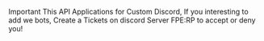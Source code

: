 Important This API Applications for Custom Discord, If you interesting to add we bots, Create a Tickets on discord Server FPE:RP to accept or deny you!
